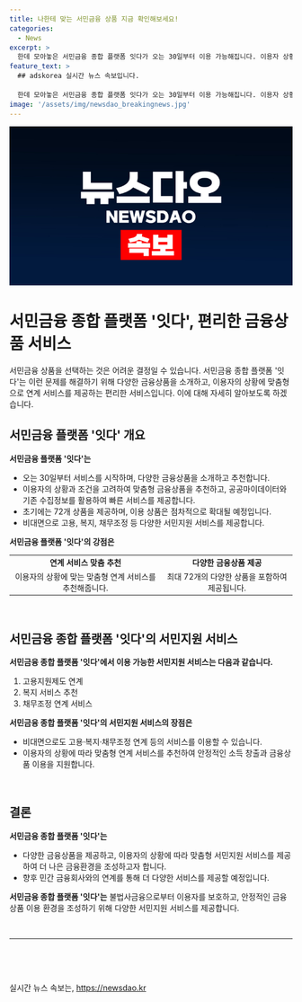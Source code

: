 ```yaml
---
title: 나한테 맞는 서민금융 상품 지금 확인해보세요!
categories:
  - News
excerpt: >
  한데 모아놓은 서민금융 종합 플랫폼 잇다가 오는 30일부터 이용 가능해집니다. 이용자 상황에 따라 맞춤형 연계 서비스와 72가지 상품 조회가 가능하며, 대면으로만 가능했던 지원도 비대면으로 이용 가능합니다. 복지지원과 법률서비스 등 다양한 서민지원이 확대될 예정이며, 햇살론 외 대출 상품을 비롯한 14개 상품을 포함한 경제/금융 소식을 신속하게 전합니다.
feature_text: >
  ## adskorea 실시간 뉴스 속보입니다.

  한데 모아놓은 서민금융 종합 플랫폼 잇다가 오는 30일부터 이용 가능해집니다. 이용자 상황에 따라 맞춤형 연계 서비스와 72가지 상품 조회가 가능하며, 대면으로만 가능했던 지원도 비대면으로 이용 가능합니다. 복지지원과 법률서비스 등 다양한 서민지원이 확대될 예정이며, 햇살론 외 대출 상품을 비롯한 14개 상품을 포함한 경제/금융 소식을 신속하게 전합니다.
image: '/assets/img/newsdao_breakingnews.jpg'
---
```


<p><img src="/assets/img/newsdao_breakingnews.jpg" alt="adskorea 속보" /></p>

<h1>서민금융 종합 플랫폼 '잇다', 편리한 금융상품 서비스</h1>

<p data-ke-size="size16">서민금융 상품을 선택하는 것은 어려운 결정일 수 있습니다. 서민금융 종합 플랫폼 '잇다'는 이런 문제를 해결하기 위해 다양한 금융상품을 소개하고, 이용자의 상황에 맞춤형으로 연계 서비스를 제공하는 편리한 서비스입니다. 이에 대해 자세히 알아보도록 하겠습니다.</p>

<h2 data-ke-size="size26">서민금융 플랫폼 '잇다' 개요</h2>

<p><b>서민금융 플랫폼 '잇다'는</b> </p>

<ul>
    <li>오는 30일부터 서비스를 시작하며, 다양한 금융상품을 소개하고 추천합니다.</li>
    <li>이용자의 상황과 조건을 고려하여 맞춤형 금융상품을 추천하고, 공공마이데이터와 기존 수집정보를 활용하여 빠른 서비스를 제공합니다.</li>
    <li>초기에는 72개 상품을 제공하며, 이용 상품은 점차적으로 확대될 예정입니다.</li>
    <li>비대면으로 고용, 복지, 채무조정 등 다양한 서민지원 서비스를 제공합니다.</li>
</ul>

<p><b>서민금융 플랫폼 '잇다'의 강점은</b> </p>

<table>
    <tr>
        <td style="text-align: center; height: 17px;"><b>연계 서비스 맞춤 추천</b></td>
        <td style="text-align: center; height: 17px;"><b>다양한 금융상품 제공</b></td>
    </tr>
    <tr>
        <td style="text-align: center; height: 17px;">이용자의 상황에 맞는 맞춤형 연계 서비스를 추천해줍니다.</td>
        <td style="text-align: center; height: 17px;">최대 72개의 다양한 상품을 포함하여 제공됩니다.</td>
    </tr>
</table>

<p data-ke-size="size16">&nbsp;</p>

<h2 data-ke-size="size26">서민금융 종합 플랫폼 '잇다'의 서민지원 서비스</h2>

<p><b>서민금융 종합 플랫폼 '잇다'에서 이용 가능한 서민지원 서비스는 다음과 같습니다.</b></p>

<ol>
    <li>고용지원제도 연계</li>
    <li>복지 서비스 추천</li>
    <li>채무조정 연계 서비스</li>
</ol>

<p><b>서민금융 종합 플랫폼 '잇다'의 서민지원 서비스의 장점은</b></p>

<ul>
    <li>비대면으로도 고용·복지·채무조정 연계 등의 서비스를 이용할 수 있습니다.</li>
    <li>이용자의 상황에 따라 맞춤형 연계 서비스를 추천하여 안정적인 소득 창출과 금융상품 이용을 지원합니다.</li>
</ul>

<p data-ke-size="size16">&nbsp;</p>

<h2 data-ke-size="size26">결론</h2>

<p><b>서민금융 종합 플랫폼 '잇다'는</b> </p>

<ul>
    <li>다양한 금융상품을 제공하고, 이용자의 상황에 따라 맞춤형 서민지원 서비스를 제공하여 더 나은 금융환경을 조성하고자 합니다.</li>
    <li>향후 민간 금융회사와의 연계를 통해 더 다양한 서비스를 제공할 예정입니다.</li>
</ul>

<p><b>서민금융 종합 플랫폼 '잇다'는</b> 불법사금융으로부터 이용자를 보호하고, 안정적인 금융상품 이용 환경을 조성하기 위해 다양한 서민지원 서비스를 제공합니다.</p>

<p data-ke-size="size16">&nbsp;</p>

<hr>

<p data-ke-size="size16">&nbsp;</p>

<p data-ke-size="size16">&nbsp;</p>
실시간 뉴스 속보는, <a href="https://newsdao.kr" rel="dofollow">https://newsdao.kr</a>


